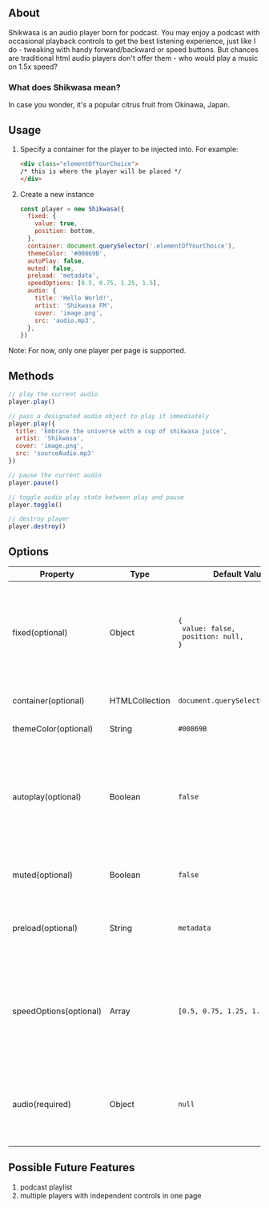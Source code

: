 ## About

Shikwasa is an audio player born for podcast. You may enjoy a podcast with occasional playback controls to get the best listening experience, just like I do - tweaking with handy forward/backward or speed buttons. But chances are traditional html audio players don't offer them - who would play a music on 1.5x speed?

### What does Shikwasa mean?

In case you wonder, it's a popular citrus fruit from Okinawa, Japan. 

## Usage
1. Specify a container for the player to be injected into. For example:
   ```html
   <div class="elementOfYourChoice">
   /* this is where the player will be placed */
   </div>
   ```
2. Create a new instance
   ```javascript
   const player = new Shikwasa({
     fixed: {
       value: true,
       position: bottom,
     },
     container: document.querySelector('.elementOfYourChoice'),
     themeColor: '#00869B',
     autoPlay: false,
     muted: false,
     preload: 'metadata', 
     speedOptions: [0.5, 0.75, 1.25, 1.5],
     audio: {
       title: 'Hello World!',
       artist: 'Shikwasa FM',
       cover: 'image.png',
       src: 'audio.mp3',
     },
   })
   ```

Note: For now, only one player per page is supported.

## Methods

```javascript
// play the current audio
player.play()

// pass a designated audio object to play it immediately
player.play({
  title: 'Embrace the universe with a cup of shikwasa juice',
  artist: 'Shikwasa',
  cover: 'image.png',
  src: 'sourceAudio.mp3'
})

// pause the current audio
player.pause()  

// toggle audio play state between play and pause
player.toggle()  

// destroy player
player.destroy() 
```

## Options

| Property               | Type            | Default Value                                               | Description |
|------------------------|-----------------|-------------------------------------------------------------|-------------|
| fixed(optional)        | Object          | <code>{<br>  value: false,<br>  position: null,<br>}</code> | Whether player should be fixed to viewport.<br>{<br>&ensp;value: `Boolean`,<br>&ensp;position: `top`, `bottom`,<br>{ |
| container(optional)    | HTMLCollection  | `document.querySelector('body')`                            | Container element for the player |
| themeColor(optional)   | String          | `#00869B`                                                   | Theme color of the player |
| autoplay(optional)     | Boolean         | `false`                                                     | If audio should autoplay on load. Note: Chrome and Safari disable audio autoplay unless `muted` is set to `true` by default |
| muted(optional)        | Boolean         | `false `                                                    | Whether audio should be muted by default |
| preload(optional)      | String          | `metadata`                                                  | `auto`, `metadata`, `none`, for details view [MDN Doumentation](https://developer.mozilla.org/en-US/docs/Web/HTML/Element/audio#attr-preload) |
| speedOptions(optional) | Array           | `[0.5, 0.75, 1.25, 1.5]`                                    | each value of the array should be between the range of 0.25 to 5.0, or will likely be ignored by certain browsers |
| audio(required)        | Object          | `null`                                                      | {<br>&ensp;title: `String`,<br>&ensp;artist: `String`,<br>&ensp;cover: `String`,<br>&ensp;src: `String`,<br>} |



## Possible Future Features
1. podcast playlist
2. multiple players with independent controls in one page
